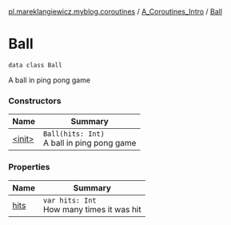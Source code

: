 [pl.mareklangiewicz.myblog.coroutines](../../index.md) / [A_Coroutines_Intro](../index.md) / [Ball](.)

# Ball

`data class Ball`

A ball in ping pong game

### Constructors

| Name | Summary |
|---|---|
| [&lt;init&gt;](-init-.md) | `Ball(hits: Int)`<br>A ball in ping pong game |

### Properties

| Name | Summary |
|---|---|
| [hits](hits.md) | `var hits: Int`<br>How many times it was hit |
